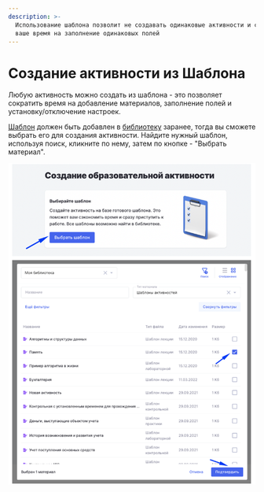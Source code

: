 ```yaml
---
description: >-
  Использование шаблона позволит не создавать одинаковые активности и сократит
  ваше время на заполнение одинаковых полей
---
```


# Создание активности из Шаблона

Любую активность можно создать из шаблона  - это позволяет сократить время на добавление материалов, заполнение полей и установку/отключение настроек.

[Шаблон](../../servisy/biblioteka/materialy/shablon-aktivnosti.md) должен быть добавлен в [библиотеку](../../servisy/biblioteka/) заранее, тогда вы сможете выбрать его для создания активности. Найдите нужный шаблон, используя поиск, кликните по нему, затем по кнопке - "Выбрать материал".

![](<../../.gitbook/assets/image (233).png>)
